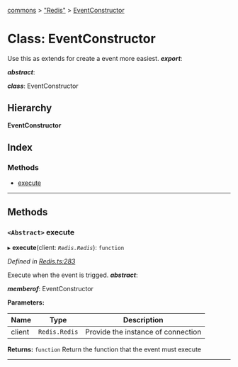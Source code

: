 [commons](../README.md) > ["Redis"](../modules/_redis_.md) > [EventConstructor](../classes/_redis_.eventconstructor.md)

# Class: EventConstructor

Use this as extends for create a event more easiest.
*__export__*: 

*__abstract__*: 

*__class__*: EventConstructor

## Hierarchy

**EventConstructor**

## Index

### Methods

* [execute](_redis_.eventconstructor.md#execute)

---

## Methods

<a id="execute"></a>

### `<Abstract>` execute

▸ **execute**(client: *`Redis.Redis`*): `function`

*Defined in [Redis.ts:283](https://github.com/Maxime6678/commons/blob/6d85187/src/Redis.ts#L283)*

Execute when the event is trigged.
*__abstract__*: 

*__memberof__*: EventConstructor

**Parameters:**

| Name | Type | Description |
| ------ | ------ | ------ |
| client | `Redis.Redis` |  Provide the instance of connection |

**Returns:** `function`
Return the function that the event must execute

___

